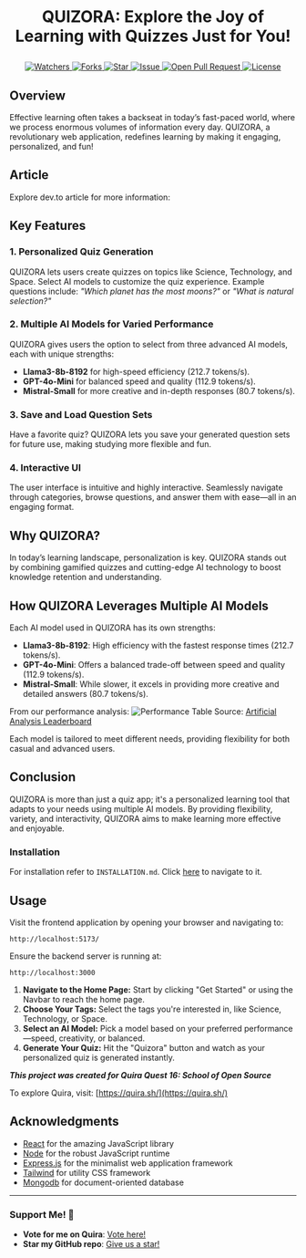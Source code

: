 # <p align="center">QUIZORA: Explore the Joy of Learning with Quizzes Just for You!</p>
<p align="center">
    <a href="https://github.com/Subash-Lamichhane/QUIZORA" target="blank">
        <img src="https://img.shields.io/github/watchers/Subash-Lamichhane/QUIZORA?style=for-the-badge&logo=appveyor" alt="Watchers"/>
    </a>
    <a href="https://github.com/Subash-Lamichhane/QUIZORA/fork" target="blank">
        <img src="https://img.shields.io/github/forks/Subash-Lamichhane/QUIZORA?style=for-the-badge&logo=appveyor" alt="Forks"/>
    </a>
    <a href="https://github.com/Subash-Lamichhane/QUIZORA/stargazers" target="blank">
        <img src="https://img.shields.io/github/stars/Subash-Lamichhane/QUIZORA?style=for-the-badge&logo=appveyor" alt="Star"/>
    </a>
    <a href="https://github.com/Subash-Lamichhane/QUIZORA/issues" target="blank">
        <img src="https://img.shields.io/github/issues/Subash-Lamichhane/QUIZORA?style=for-the-badge&logo=appveyor" alt="Issue"/>
    </a>
    <a href="https://github.com/Subash-Lamichhane/QUIZORA/pulls" target="blank">
        <img src="https://img.shields.io/github/issues-pr/Subash-Lamichhane/QUIZORA?style=for-the-badge&logo=appveyor" alt="Open Pull Request"/>
    </a>
    <a href="https://github.com/Subash-Lamichhane/QUIZORA/blob/master/LICENSE" target="blank">
        <img src="https://img.shields.io/github/license/Subash-Lamichhane/QUIZORA?style=for-the-badge&logo=appveyor" alt="License" />
    </a>
</p>

## Overview

Effective learning often takes a backseat in today’s fast-paced world, where we process enormous volumes of information every day. QUIZORA, a revolutionary web application, redefines learning by making it engaging, personalized, and fun!

## Article
Explore dev.to article for more information:

## Key Features

### 1. Personalized Quiz Generation
QUIZORA lets users create quizzes on topics like Science, Technology, and Space. Select AI models to customize the quiz experience. Example questions include: _"Which planet has the most moons?"_ or _"What is natural selection?"_

### 2. Multiple AI Models for Varied Performance
QUIZORA gives users the option to select from three advanced AI models, each with unique strengths:
- **Llama3-8b-8192** for high-speed efficiency (212.7 tokens/s).
- **GPT-4o-Mini** for balanced speed and quality (112.9 tokens/s).
- **Mistral-Small** for more creative and in-depth responses (80.7 tokens/s).

### 3. Save and Load Question Sets
Have a favorite quiz? QUIZORA lets you save your generated question sets for future use, making studying more flexible and fun.

### 4. Interactive UI
The user interface is intuitive and highly interactive. Seamlessly navigate through categories, browse questions, and answer them with ease—all in an engaging format.

## Why QUIZORA?

In today’s learning landscape, personalization is key. QUIZORA stands out by combining gamified quizzes and cutting-edge AI technology to boost knowledge retention and understanding.

## How QUIZORA Leverages Multiple AI Models

Each AI model used in QUIZORA has its own strengths:
- **Llama3-8b-8192**: High efficiency with the fastest response times (212.7 tokens/s).
- **GPT-4o-Mini**: Offers a balanced trade-off between speed and quality (112.9 tokens/s).
- **Mistral-Small**: While slower, it excels in providing more creative and detailed answers (80.7 tokens/s).

From our performance analysis:
![Performance Table](https://dev-to-uploads.s3.amazonaws.com/uploads/articles/w6owntrpbu7ulgmd5o2p.png)
Source: [Artificial Analysis Leaderboard](https://artificialanalysis.ai/leaderboards/models)

Each model is tailored to meet different needs, providing flexibility for both casual and advanced users.


## Conclusion

QUIZORA is more than just a quiz app; it's a personalized learning tool that adapts to your needs using multiple AI models. By providing flexibility, variety, and interactivity, QUIZORA aims to make learning more effective and enjoyable.

### Installation
For installation refer to ```INSTALLATION.md```. Click [here](./INSTALLATION.md) to navigate to it.

## Usage

Visit the frontend application by opening your browser and navigating to:

```
http://localhost:5173/
```

Ensure the backend server is running at:

```
http://localhost:3000
```

1. **Navigate to the Home Page:** Start by clicking "Get Started" or using the Navbar to reach the home page.
2. **Choose Your Tags:** Select the tags you're interested in, like Science, Technology, or Space.
3. **Select an AI Model:** Pick a model based on your preferred performance—speed, creativity, or balanced.
4. **Generate Your Quiz:** Hit the "Quizora" button and watch as your personalized quiz is generated instantly.


**_This project was created for Quira Quest 16: School of Open Source_**

To explore Quira, visit: [https://quira.sh/](https://quira.sh/)

## Acknowledgments

- [React](https://reactjs.org/) for the amazing JavaScript library
- [Node](https://nodejs.org/) for the robust JavaScript runtime
- [Express.js](https://expressjs.com/) for the minimalist web application framework
- [Tailwind](https://tailwindcss.com/) for utility CSS framework
- [Mongodb](https://www.mongodb.com/) for document-oriented database
---

### Support Me! 🌟

- **Vote for me on Quira**: [Vote here!](https://quira.sh/quests/creator/submissions?questId=16)
- **Star my GitHub repo**: [Give us a star!](https://github.com/Subash-Lamichhane/QUIZORA)
